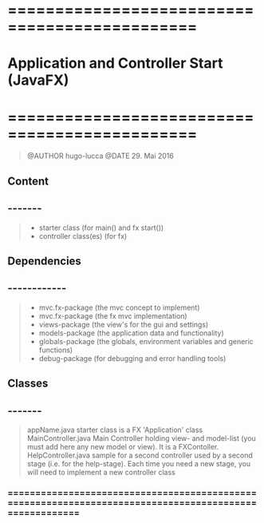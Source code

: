 # ============================================== #
#	  Application and Controller Start (JavaFX)   #
# ============================================== #
>	@AUTHOR hugo-lucca
	@DATE	29. Mai 2016

##	Content
##	-------
>	- starter class (for main() and fx start())
>	- controller class(es) (for fx)
	
##	Dependencies
##	------------
>	- mvc.fx-package (the mvc concept to implement)
>	- mvc.fx-package (the fx mvc implementation)
>	- views-package  (the view's for the gui and settings)
>	- models-package (the application data and functionality)
>	- globals-package (the globals, environment variables and generic functions)
>	- debug-package	(for debugging and error handling tools)			

## Classes
## -------
> appName.java			starter class is a FX 'Application' class
> MainController.java	Main Controller holding view- and model-list 
						(you must add here any new model or view). 
						It is a FXContoller.	
>HelpController.java	sample for a second controller used by a second stage 
						(i.e. for the help-stage). Each time you need a new stage, 
						you will need to implement a new controller class

### ======================================================================================================= ###
